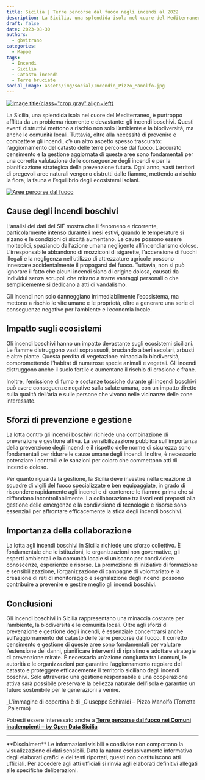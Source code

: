 ```yaml
---
title: Sicilia | Terre percorse dal fuoco negli incendi al 2022
description: La Sicilia, una splendida isola nel cuore del Mediterraneo
draft: false
date: 2023-08-30
authors:
  - gbvitrano
categories:
  - Mappe
tags:
  - Incendi
  - Sicilia
  - Catasto incendi
  - Terre bruciate
social_image: assets/img/social/Incendio_Pizzo_Manolfo.jpg 
---
```

<style>
.md-typeset code { background-color: #fff0;}  
.md-typeset pre>code { background-color: #fff0;}  
</style>
[![Image title](../../../assets/img/social/Incendio_Pizzo_Manolfo.jpg "Incendio su Pizzo Manolfo - foto Giuseppe Schiraldi" ){class="crop gray" align=left}](index.md)

La Sicilia, una splendida isola nel cuore del Mediterraneo, è purtroppo afflitta da un problema ricorrente e devastante: gli incendi boschivi. Questi eventi distruttivi mettono a rischio non solo l’ambiente e la biodiversità, ma anche le comunità locali. Tuttavia, oltre alla necessità di prevenire e combattere gli incendi, c’è un altro aspetto spesso trascurato: l’aggiornamento del catasto delle terre percorse dal fuoco. L’accurato censimento e la gestione aggiornata di queste aree sono fondamentali per una corretta valutazione delle conseguenze degli incendi e per la pianificazione strategica<!-- more --> della prevenzione futura. Ogni anno, vasti territori di pregevoli aree naturali vengono distrutti dalle fiamme, mettendo a rischio la flora, la fauna e l’equilibrio degli ecosistemi isolani. 

<div class='tableauPlaceholder' id='viz1694609088306' style='position: relative'><noscript><a href='#'><img alt='Aree percorse dal fuoco ' src='https:&#47;&#47;public.tableau.com&#47;static&#47;images&#47;Si&#47;Sicilia2022Terrepercorsedalfuoconegliincendial2022&#47;Areepercorsedalfuoco&#47;1_rss.png' style='border: none' /></a></noscript><object class='tableauViz'  style='display:none;'><param name='host_url' value='https%3A%2F%2Fpublic.tableau.com%2F' /> <param name='embed_code_version' value='3' /> <param name='site_root' value='' /><param name='name' value='Sicilia2022Terrepercorsedalfuoconegliincendial2022&#47;Areepercorsedalfuoco' /><param name='tabs' value='no' /><param name='toolbar' value='yes' /><param name='static_image' value='https:&#47;&#47;public.tableau.com&#47;static&#47;images&#47;Si&#47;Sicilia2022Terrepercorsedalfuoconegliincendial2022&#47;Areepercorsedalfuoco&#47;1.png' /> <param name='animate_transition' value='yes' /><param name='display_static_image' value='yes' /><param name='display_spinner' value='yes' /><param name='display_overlay' value='yes' /><param name='display_count' value='yes' /><param name='language' value='it-IT' /></object></div>                <script type='text/javascript'>                    var divElement = document.getElementById('viz1694609088306');                    var vizElement = divElement.getElementsByTagName('object')[0];                    if ( divElement.offsetWidth > 800 ) { vizElement.style.width='1024px';vizElement.style.height='1927px';} else if ( divElement.offsetWidth > 500 ) { vizElement.style.width='1024px';vizElement.style.height='1927px';} else { vizElement.style.width='100%';vizElement.style.height='2727px';}                     var scriptElement = document.createElement('script');                    scriptElement.src = 'https://public.tableau.com/javascripts/api/viz_v1.js';                    vizElement.parentNode.insertBefore(scriptElement, vizElement);                </script>

## Cause degli incendi boschivi
L’analisi dei dati del SIF mostra che il fenomeno e ricorrente, particolarmente intenso durante i mesi estivi, quando le temperature si alzano e le condizioni di siccità aumentano. Le cause possono essere molteplici, spaziando dall’azione umana negligente all’incendiarismo doloso. L’irresponsabile abbandono di mozziconi di sigarette, l’accensione di fuochi illegali e la negligenza nell’utilizzo di attrezzature agricole possono innescare accidentalmente il propagarsi del fuoco. Tuttavia, non si può ignorare il fatto che alcuni incendi siano di origine dolosa, causati da individui senza scrupoli che mirano a trarre vantaggi personali o che semplicemente si dedicano a atti di vandalismo.

Gli incendi non solo danneggiano irrimediabilmente l’ecosistema, ma mettono a rischio le vite umane e le proprietà, oltre a generare una serie di conseguenze negative per l’ambiente e l’economia locale.



## Impatto sugli ecosistemi
Gli incendi boschivi hanno un impatto devastante sugli ecosistemi siciliani. Le fiamme distruggono vasti soprassuoli, bruciando alberi secolari, arbusti e altre piante. Questa perdita di vegetazione minaccia la biodiversità, compromettendo l’habitat di numerose specie animali e vegetali. Gli incendi distruggono anche il suolo fertile e aumentano il rischio di erosione e frane.

Inoltre, l’emissione di fumo e sostanze tossiche durante gli incendi boschivi può avere conseguenze negative sulla salute umana, con un impatto diretto sulla qualità dell’aria e sulle persone che vivono nelle vicinanze delle zone interessate.

## Sforzi di prevenzione e gestione
La lotta contro gli incendi boschivi richiede una combinazione di prevenzione e gestione attiva. La sensibilizzazione pubblica sull’importanza della prevenzione degli incendi e il rispetto delle norme di sicurezza sono fondamentali per ridurre le cause umane degli incendi. Inoltre, è necessario potenziare i controlli e le sanzioni per coloro che commettono atti di incendio doloso.

Per quanto riguarda la gestione, la Sicilia deve investire nella creazione di squadre di vigili del fuoco specializzate e ben equipaggiate, in grado di rispondere rapidamente agli incendi e di contenere le fiamme prima che si diffondano incontrollabilmente. La collaborazione tra i vari enti preposti alla gestione delle emergenze e la condivisione di tecnologie e risorse sono essenziali per affrontare efficacemente la sfida degli incendi boschivi.

## Importanza della collaborazione
La lotta agli incendi boschivi in Sicilia richiede uno sforzo collettivo. È fondamentale che le istituzioni, le organizzazioni non governative, gli esperti ambientali e la comunità locale si uniscano per condividere conoscenze, esperienze e risorse. La promozione di iniziative di formazione e sensibilizzazione, l’organizzazione di campagne di volontariato e la creazione di reti di monitoraggio e segnalazione degli incendi possono contribuire a prevenire e gestire meglio gli incendi boschivi.

## Conclusioni
Gli incendi boschivi in Sicilia rappresentano una minaccia costante per l’ambiente, la biodiversità e le comunità locali. Oltre agli sforzi di prevenzione e gestione degli incendi, è essenziale concentrarsi anche sull’aggiornamento del catasto delle terre percorse dal fuoco. Il corretto censimento e gestione di queste aree sono fondamentali per valutare l’estensione dei danni, pianificare interventi di ripristino e adottare strategie di prevenzione mirate. È necessaria un’azione congiunta tra i comuni, le autorità e le organizzazioni per garantire l’aggiornamento regolare del catasto e proteggere efficacemente il territorio siciliano dagli incendi boschivi. Solo attraverso una gestione responsabile e una cooperazione attiva sarà possibile preservare la bellezza naturale dell’isola e garantire un futuro sostenibile per le generazioni a venire.

_L’immagine di copertina è di _Giuseppe Schiraldi – Pizzo Manolfo (Torretta ,Palermo)

Potresti essere interessato anche a **[Terre percorse dal fuoco nei Comuni inadempienti – by Open Data Sicilia](https://opendatasicilia.it/2023/08/18/sicilia-terre-percorse-dal-fuoco/)**
<hr>
**Disclaimer:** Le informazioni visibili e condivise non comportano la visualizzazione di dati sensibili. Data la natura esclusivamente informativa degli elaborati grafici e dei testi riportati, questi non costituiscono atti ufficiali. Per accedere agli atti ufficiali si rinvia agli elaborati definitivi allegati alle specifiche deliberazioni.